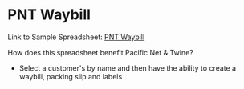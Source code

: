 # PNT Waybill
Link to Sample Spreadsheet: [PNT Waybill](https://docs.google.com/spreadsheets/d/1dJaaiousznBNIWoAB0xLOYo3DTi_vKSbeS-_p7VcKyw/edit#gid=412542253)

How does this spreadsheet benefit Pacific Net & Twine?
- Select a customer's by name and then have the ability to create a waybill, packing slip and labels

